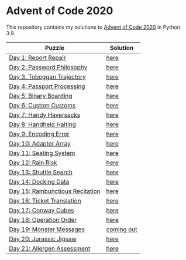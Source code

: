 Advent of Code 2020
========================

This repository contains my solutions to [Advent of Code 2020](https://adventofcode.com/2020) in Python 3.9.

|Puzzle|Solution|
|---|---|
|[Day 1: Report Repair](https://adventofcode.com/2020/day/1)|[here](/day1.py)|
|[Day 2: Password Philosophy](https://adventofcode.com/2020/day/2)|[here](/day2.py)|
|[Day 3: Toboggan Trajectory](https://adventofcode.com/2020/day/3)|[here](/day3.py)|
|[Day 4: Passport Processing](https://adventofcode.com/2020/day/4)|[here](/day4.py)|
|[Day 5: Binary Boarding](https://adventofcode.com/2020/day/5)|[here](/day5.py)|
|[Day 6: Custom Customs](https://adventofcode.com/2020/day/6)|[here](/day6.py)|
|[Day 7: Handy Haversacks](https://adventofcode.com/2020/day/7)|[here](/day7.py)|
|[Day 8: Handheld Halting](https://adventofcode.com/2020/day/8)|[here](/day8.py)|
|[Day 9: Encoding Error](https://adventofcode.com/2020/day/9)|[here](/day9.py)|
|[Day 10: Adapter Array](https://adventofcode.com/2020/day/10)|[here](/day10.py)|
|[Day 11: Seating System](https://adventofcode.com/2020/day/11)|[here](/day11.py)|
|[Day 12: Rain Risk](https://adventofcode.com/2020/day/12)|[here](/day12.py)|
|[Day 13: Shuttle Search](https://adventofcode.com/2020/day/13)|[here](/day13.py)|
|[Day 14: Docking Data](https://adventofcode.com/2020/day/14)|[here](/day14.py)|
|[Day 15: Rambunctious Recitation](https://adventofcode.com/2020/day/15)|[here](/day15.py)|
|[Day 16: Ticket Translation](https://adventofcode.com/2020/day/16)|[here](/day16.py)|
|[Day 17: Conway Cubes](https://adventofcode.com/2020/day/17)|[here](/day17.py)|
|[Day 18: Operation Order](https://adventofcode.com/2020/day/18)|[here](/day18.py)|
|[Day 19: Monster Messages](https://adventofcode.com/2020/day/19)|[coming out](/day19.py)|
|[Day 20: Jurassic Jigsaw](https://adventofcode.com/2020/day/20)|[here](/day20.py)|
|[Day 21: Allergen Assessment](https://adventofcode.com/2020/day/21)|[here](/day21.py)|
